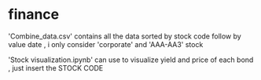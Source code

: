 # finance

'Combine_data.csv' contains all the data sorted by stock code follow by value date , i only consider 'corporate' and 'AAA-AA3' stock

'Stock visualization.ipynb' can use to visualize yield and price of each bond , just insert the STOCK CODE
